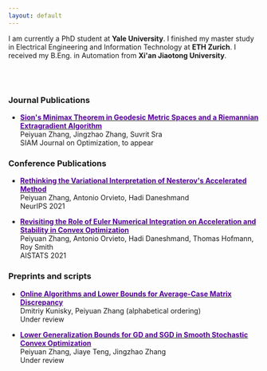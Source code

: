 ```yaml
---
layout: default
---
```


I am currently a PhD student at **Yale University**. I finished my master study in Electrical Engineering and Information Technology at **ETH Zurich**.  I received my B.Eng. in Automation from **Xi'an Jiaotong University**. 

<br/><br/>

### Journal Publications
* [**<span style="color:#520099">Sion's Minimax Theorem in Geodesic Metric Spaces and a Riemannian Extragradient Algorithm</span>**](https://arxiv.org/abs/2202.06950) <br />
  Peiyuan Zhang, Jingzhao Zhang, Suvrit Sra <br />
  SIAM Journal on Optimization, to appear

### Conference Publications
* [**<span style="color:#520099">Rethinking the Variational Interpretation of Nesterov's Accelerated Method</span>**](https://arxiv.org/abs/2107.05040) <br />
  Peiyuan Zhang, Antonio Orvieto, Hadi Daneshmand <br />
  NeurIPS 2021
  
* [**<span style="color:#520099">Revisiting the Role of Euler Numerical Integration on Acceleration and Stability in Convex Optimization</span>**](https://arxiv.org/abs/2102.11537) <br />
  Peiyuan Zhang, Antonio Orvieto, Hadi Daneshmand, Thomas Hofmann, Roy Smith <br />
  AISTATS 2021
  
### Preprints and scripts
* [**<span style="color:#520099">Online Algorithms and Lower Bounds for Average-Case Matrix Discrepancy</span>**](https://arxiv.org/abs/2307.10055) <br />
  Dmitriy Kunisky, Peiyuan Zhang (alphabetical ordering) <br />
  Under review
 
* [**<span style="color:#520099">Lower Generalization Bounds for GD and SGD in Smooth Stochastic Convex Optimization</span>**](https://arxiv.org/abs/2303.10758) <br />
  Peiyuan Zhang, Jiaye Teng, Jingzhao Zhang <br />
  Under review


